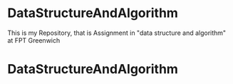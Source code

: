 # DataStructureAndAlgorithm
This is my Repository, that is Assignment in "data structure and algorithm" at FPT Greenwich
# DataStructureAndAlgorithm
